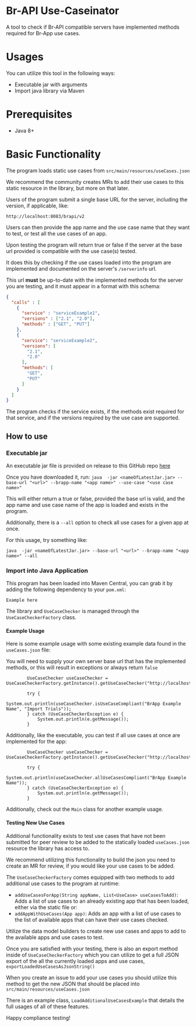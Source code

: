 # Br-API Use-Caseinator
A tool to check if Br-API compatible servers have implemented methods required for Br-App use cases.

# Usages
You can utilize this tool in the following ways:
* Executable jar with arguments
* Import java library via Maven

# Prerequisites
* Java 8+

# Basic Functionality
The program loads static use cases from `src/main/resources/useCases.json`

We recommend the community creates MRs to add their use cases to this static resource in the library, but more on that later.

Users of the program submit a single base URL for the server, including the version, if applicable, like:

`http://localhost:8083/brapi/v2`

Users can then provide the app name and the use case name that they want to test, or test all the use cases of an app.

Upon testing the program will return true or false if the server at the base url provided is compatible with the use case(s) tested.

It does this by checking if the use cases loaded into the program are implemented and documented on the server's `/serverinfo` url.

This url **must** be up-to-date with the implemented methods for the server you are testing, and it must appear in a format with this schema:

```json
{
  "calls" : [
    {
      "service" : "serviceExample1",
      "versions" : ["2.1", "2.0"],
      "methods" : ["GET", "PUT"]
    },
    {
      "service": "serviceExample2",
      "versions": [
        "2.1",
        "2.0"
      ],
      "methods": [
        "GET",
        "PUT"
      ]
    }
  ]
}
```

The program checks if the service exists, if the methods exist required for that service, and if the versions required by the use case are supported.

## How to use
### Executable jar
An executable jar file is provided on release to this GitHub repo [here]()

Once you have downloaded it, run:
`java  -jar <nameOfLatestJar.jar> --base-url "<url>" --brapp-name "<app name>" --use-case "<use case name>"`

This will either return a true or false, provided the base url is valid, and the app name and use case name of the app is loaded
and exists in the program.

Additionally, there is a `--all` option to check all use cases for a given app at once.

For this usage, try something like:

`java  -jar <nameOfLatestJar.jar> --base-url "<url>" --brapp-name "<app name>" --all`

### Import into Java Application
This program has been loaded into Maven Central, you can grab it by adding the following dependency to your `pom.xml`:

```
Example here
```

The library and `UseCaseChecker` is managed through the `UseCaseCheckerFactory` class.


#### Example Usage
Here is some example usage with some existing example data found in the `useCases.json` file:

You will need to supply your own server base url that has the implemented methods, or this will result in exceptions
or always return `false`

```
        UseCaseChecker useCaseChecker = UseCaseCheckerFactory.getInstance().getUseCaseChecker("http://localhost:8083/brapi/v2");

        try {
            System.out.println(useCaseChecker.isUseCaseCompliant("BrApp Example Name", "Import Trials"));
        } catch (UseCaseCheckerException e) {
            System.out.println(e.getMessage());
        }
```

Additionally, like the executable, you can test if all use cases at once are implemented for the app:

```
        UseCaseChecker useCaseChecker = UseCaseCheckerFactory.getInstance().getUseCaseChecker("http://localhost:8083/brapi/v2");

        try {
            System.out.println(useCaseChecker.allUseCasesCompliant("BrApp Example Name"));
        } catch (UseCaseCheckerException e) {
            System.out.println(e.getMessage());
        }
```

Additionally, check out the `Main` class for another example usage.

#### Testing New Use Cases
Additional functionality exists to test use cases that have not been submitted for peer review to be added to the
statically loaded `useCases.json` resource the library has access to.

We recommend utilizing this functionality to build the json you need to create an MR for review, if you would like your
use cases to be added.

The `UseCaseCheckerFactory` comes equipped with two methods to add additional use cases to the program at runtime:
* `addUseCasesForApp(String appName, List<UseCase> useCasesToAdd)`:  Adds a list of use cases to an already existing app that has been loaded, either via the static file or:
* `addAppWithUseCases(App app)`: Adds an app with a list of use cases to the list of available apps that can have their use cases checked.

Utilize the data model builders to create new use cases and apps to add to the available apps and use cases to test.

Once you are satisfied with your testing, there is also an export method inside of `UseCaseCheckerFactory` which you can utilize
to get a full JSON export of the all the currently loaded apps and use cases, `exportLoadedUseCasesAsJsonString()`

When you create an issue to add your use cases you should utilize this method to get the new JSON that should be placed into `src/main/resources/useCases.json` 

There is an example class, `LoadAdditionalUseCasesExample` that details the full usages of all of these features.

Happy compliance testing! 